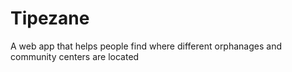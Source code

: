 # Tipezane

A web app that helps people find where different orphanages and community centers are located
